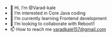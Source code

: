 - 👋 Hi, I’m @Varad-kale
- 👀 I’m interested in Core Java coding 
- 🌱 I’m currently learning Frontend development 
- 💞️ I’m looking to collaborate with Reboot1 
- 📫 How to reach me varadkale157@gmail.com

<!---
Varad-kale/Varad-kale is a ✨ special ✨ repository because its `README.md` (this file) appears on your GitHub profile.
You can click the Preview link to take a look at your changes.
--->

